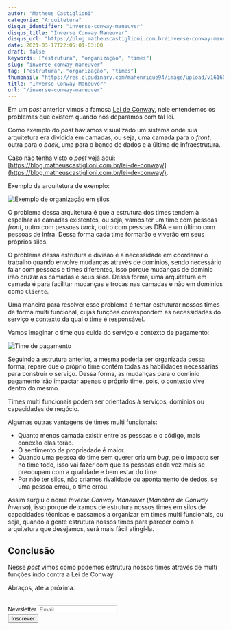 ```yaml
---
autor: "Matheus Castiglioni"
categoria: "Arquitetura"
disqus_identifier: "inverse-conway-maneuver"
disqus_title: "Inverse Conway Maneuver"
disqus_url: "https://blog.matheuscastiglioni.com.br/inverse-conway-maneuver"
date: 2021-03-17T22:05:01-03:00
draft: false
keywords: ["estrutura", "organização", "times"]
slug: "inverse-conway-maneuver"
tag: ["estrutura", "organização", "times"]
thumbnail: "https://res.cloudinary.com/mahenrique94/image/upload/v1616029955/colleagues-giving-fist-bump_1_gyzy5x.jpg"
title: "Inverse Conway Maneuver"
url: "/inverse-conway-maneuver"
---
```


Em um _post_ anterior vimos a famosa [Lei de Conway](https://blog.matheuscastiglioni.com.br/lei-de-conway/), nele entendemos os problemas que existem quando nos deparamos com tal lei.

Como exemplo do _post_ havíamos visualizado um sistema onde sua arquitetura era dividida em camadas, ou seja, uma camada para o _front_, outra para o _back_, uma para o banco de dados e a última de infraestrutura.

Caso não tenha visto o _post_ vejá aqui: [https://blog.matheuscastiglioni.com.br/lei-de-conway/](https://blog.matheuscastiglioni.com.br/lei-de-conway/).

Exemplo da arquitetura de exemplo:

![Exemplo de organização em silos](https://res.cloudinary.com/mahenrique94/image/upload/v1615938641/Untitled_Diagram_cjmzhe.png)

O problema dessa arquitetura é que a estrutura dos times tendem à espelhar as camadas existentes, ou seja, vamos ter um time com pessoas _front_, outro com pessoas _back_, outro com pessoas DBA e um último com pessoas de infra. Dessa forma cada time formarão e viverão em seus próprios silos.

O problema dessa estrutura e divisão é a necessidade em coordenar o trabalho quando envolve mudanças através de dominios, sendo necessário falar com pessoas e times diferentes, isso porque mudanças de dominio irão cruzar as camadas e seus silos. Dessa forma, uma arquitetura em camada é para facilitar mudanças e trocas nas camadas e não em dominios como `Cliente`.

Uma maneira para resolver esse problema é tentar estruturar nossos times de forma multi funcional, cujas funções correspondem as necessidades do serviço e contexto da qual o time é responsável.

Vamos imaginar o time que cuida do serviço e contexto de pagamento:

![Time de pagamento](https://res.cloudinary.com/mahenrique94/image/upload/v1616030632/Untitled_Diagram_sxxbax.jpg)

Seguindo a estrutura anterior, a mesma poderia ser organizada dessa forma, repare que o próprio time contém todas as habilidades necessárias para construir o serviço. Dessa forma, as mudanças para o dominio pagamento irão impactar apenas o próprio time, pois, o contexto vive dentro do mesmo.

Times multi funcionais podem ser orientados à serviços, dominios ou capacidades de negócio.

Algumas outras vantagens de times multi funcionais:

- Quanto menos camada existir entre as pessoas e o código, mais conexão elas terão.
- O sentimento de propriedade é maior.
- Quando uma pessoa do time sem querer cria um _bug_, pelo impacto ser no time todo, isso vai fazer com que as pessoas cada vez mais se preocupam com a qualidade e bem estar do time.
- Por não ter silos, não criamos rivalidade ou apontamento de dedos, se uma pessoa errou, o time errou.

Assim surgiu o nome *Inverse Conway Maneuver* (_Manobra de Conway Inversa_), isso porque deixamos de estrutura nossos times em silos de capacidades técnicas e passamos a organizar em times multi funcionais, ou seja, quando a gente estrutura nossos times para parecer como a arquitetura que desejamos, será mais fácil atingí-la.

## Conclusão

Nesse *post* vimos como podemos estrutura nossos times através de multi funções indo contra a Lei de Conway.

Abraços, até a próxima.

<!-- Begin Mailchimp Signup Form -->
<link href="//cdn-images.mailchimp.com/embedcode/horizontal-slim-10_7.css" rel="stylesheet" type="text/css">
<style type="text/css">
	#mc_embed_signup{clear:left; font:14px Helvetica,Arial,sans-serif; width:100%;margin-top: 2rem;}
</style>
<div id="mc_embed_signup">
<form action="https://matheuscastiglioni.us12.list-manage.com/subscribe/post?u=5a8a2e7202680f2d5098f12bc&amp;id=6ede898886" method="post" id="mc-embedded-subscribe-form" name="mc-embedded-subscribe-form" class="validate" target="_blank" novalidate>
    <div id="mc_embed_signup_scroll">
	<label for="mce-EMAIL">Newsletter</label>
	<input type="email" value="" name="EMAIL" class="email" id="mce-EMAIL" placeholder="Email" required>
    <div style="position: absolute; left: -5000px;" aria-hidden="true"><input type="text" name="b_5a8a2e7202680f2d5098f12bc_6ede898886" tabindex="-1" value=""></div>
    <div class="clear"><input type="submit" value="Inscrever" name="subscribe" id="mc-embedded-subscribe" class="button"></div></div>
</form>
</div>
<!--End mc_embed_signup-->
